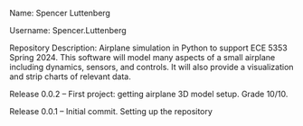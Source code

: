 Name: Spencer Luttenberg

Username: Spencer.Luttenberg

Repository Description: Airplane simulation in Python to support ECE 5353 Spring 2024.  This software will model many aspects of a small airplane including dynamics, sensors, and controls.  It will also provide a visualization and strip charts of relevant data.

Release 0.0.2 – First project: getting airplane 3D model setup. Grade 10/10. 

Release 0.0.1 – Initial commit. Setting up the repository
